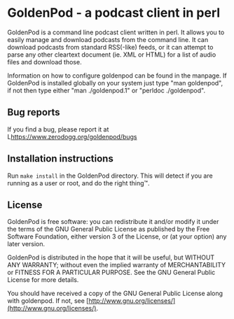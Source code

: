 # GoldenPod - a podcast client in perl

GoldenPod is a command line podcast client written in perl. It allows you to
easily manage and download podcasts from the command line. It can download
podcasts from standard RSS(-like) feeds, or it can attempt to parse any other
cleartext document (ie. XML or HTML) for a list of audio files and download
those.

Information on how to configure goldenpod can be found in the manpage. If
GoldenPod is installed globally on your system just type "man goldenpod", if
not then type either "man ./goldenpod.1" or "perldoc ./goldenpod".

## Bug reports

If you find a bug, please report it at L<https://www.zerodogg.org/goldenpod/bugs>

## Installation instructions

Run `make install` in the GoldenPod directory. This will detect if you are
running as a user or root, and do the right thing™.

## License

GoldenPod is free software: you can redistribute it and/or modify it under the
terms of the GNU General Public License as published by the Free Software
Foundation, either version 3 of the License, or (at your option) any later
version.

GoldenPod is distributed in the hope that it will be useful, but WITHOUT ANY
WARRANTY; without even the implied warranty of MERCHANTABILITY or FITNESS FOR A
PARTICULAR PURPOSE. See the GNU General Public License for more details.

You should have received a copy of the GNU General Public License along with
goldenpod. If not, see
[http://www.gnu.org/licenses/](http://www.gnu.org/licenses/).
